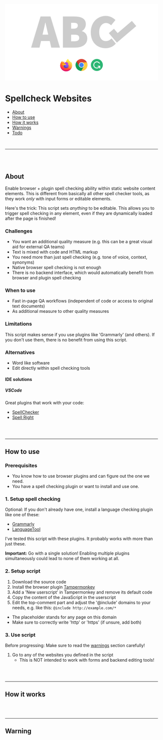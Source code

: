 ![Preview](preview.png)

# Spellcheck Websites

- [About](#about)
- [How to use](#how-to-use)
- [How it works](#how-it-works)
- [Warnings](#warnings)
- [Todo](#todo)

<br>

---

<br><br>

## About

Enable browser + plugin spell checking ability within static website content elements.
This is different from basically all other spell checker tools, as they work _only_ with input forms or editable elements.

Here's the trick: This script sets _anything_ to be editable. This allows you to trigger spell checking in any element, even if they are dynamically loaded after the page is finished!

### Challenges

- You want an additional quality measure (e.g. this can be a great visual aid for external QA teams)
- Text is mixed with code and HTML markup
- You need more than just spell checking (e.g. tone of voice, context, synonyms)
- Native browser spell checking is not enough
- There is no backend interface, which would automatically benefit from browser and plugin spell checking

### When to use

- Fast in-page QA workflows (independent of code or access to original text documents)
- As additional measure to other quality measures

### Limitations

This script makes sense if you use plugins like 'Grammarly' (and others).
If you don't use them, there is no benefit from using this script.

### Alternatives

- Word like software
- Edit directly within spell checking tools

#### IDE solutions

##### VSCode

Great plugins that work with your code:

- [SpellChecker](https://marketplace.visualstudio.com/items?itemName=swyphcosmo.spellchecker)
- [Spell Right](https://marketplace.visualstudio.com/items?itemName=ban.spellright)


<br><br>

---

## How to use

### Prerequisites

- You know how to use browser plugins and can figure out the one we need.
- You have a spell checking plugin or want to install and use one.


### 1. Setup spell checking

Optional: If you don't already have one, install a language checking plugin like one of these:

- [Grammarly](https://app.grammarly.com/)
- [LanguageTool](https://languagetool.org/)

I've tested this script with these plugins. It probably works with more than just these.

**Important:** Go with a single solution!
Enabling multiple plugins simultaneously could lead to none of them working at all.


### 2. Setup script

1. Download the source code
2. Install the browser plugin [Tampermonkey](https://www.tampermonkey.net/)
3. Add a 'New userscript' in Tampermonkey and remove its default code
4. Copy the content of the JavaScript in the userscript
5. Edit the top-comment part and adjust the '@include' domains to your needs, e.g. like this:
`@include http://example.com/*`
  - The placeholder stands for any page on this domain
  - Make sure to correctly write 'http' or 'https' (if unsure, add both)


### 3. Use script

Before progressing: Make sure to read the [warnings](#warnings) section carefully!

1. Go to any of the websites you defined in the script
   - This is NOT intended to work with forms and backend editing tools!


<br><br>

---

## How it works



<br><br>

---

## Warning


